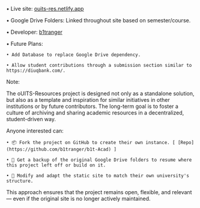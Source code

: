 • Live site: [ouits-res.netlify.app](https://ouits-res.netlify.app/)

• Google Drive Folders: Linked throughout site based on semester/course.

• Developer: [b1tranger](https://github.com/b1tranger) 

• Future Plans:

    • Add Database to replace Google Drive dependency.

    • Allow student contributions through a submission section similar to https://diuqbank.com/.

Note:

The oUITS-Resources project is designed not only as a standalone solution, but also as a template and inspiration for similar initiatives in other institutions or by future contributors. The long-term goal is to foster a culture of archiving and sharing academic resources in a decentralized, student-driven way.

Anyone interested can:

    • 📦 Fork the project on GitHub to create their own instance. [ [Repo](https://github.com/b1tranger/b1t-Acad) ]

    • 🔗 Get a backup of the original Google Drive folders to resume where this project left off or build on it.
    
    • 🔧 Modify and adapt the static site to match their own university's structure.

This approach ensures that the project remains open, flexible, and relevant — even if the original site is no longer actively maintained.